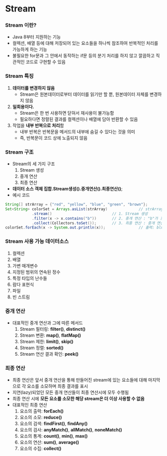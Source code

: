 # Stream
### Stream 이란?
* Java 8부터 지원하는 기능
* 컬렉션, 배열 등에 대해 저장되어 있는 요소들을 하나씩 참조하여 반복적인 처리를 가능하게 하는 기능
* 불필요한 for문과 그 안에서 동작하는 if문 등의 분기 처리를 하지 않고 깔끔하고 직관적인 코드로 구현할 수 있음
### Stream 특징
1. **데이터를 변경하지 않음**
    * Stream은 원본데이터로부터 데이터를 읽기만 할 뿐, 원본데이터 자체를 변경하지 않음
2. **일회용이다.**
    * Stream은 한 번 사용하면 닫혀서 재사용이 불가능함
    * 필요하다면 정렬된 결과를 컬렉션이나 배열에 담아 반환할 수 있음
3. 작업을 **내부 반복으로 처리**함
    * 내부 반복은 반복문을 메서드의 내부에 숨길 수 있다는 것을 의미
    * 즉, 반복문이 코드 상에 노출되지 않음 
### Stream 구조
* Stream의 세 가지 구조
    1. Stream 생성
    2. 중개 연산
    3. 최종 연산
* **데이터 소스 객체 집합.Stream생성().중개연산().최종연산()**;
* 예시 코드
```java
String[] strArray = {"red", "yellow", "blue", "green", "brown"};
Set<String> colorSet = Arrays.asList(strArray)              // strArray를 List로 변환
			.stream()                           // 1. Stream 생성
			.filter(x -> x.contains("b"))       // 2. 중개 연산 : "b"가 포함된 단어만 
			.collect(Collectors.toSet());       // 3. 최종 연산 : 중개 연산을 통해 가공된 stream을 Set 형태로 모아줌
colorSet.forEach(x -> System.out.println(x));               // 출력: blue brown
```
### Stream 사용 가능 데이터소스
1. 컬렉션
2. 배열
3. 가변 매개변수
4. 지정된 범위의 연속된 정수
5. 특정 타입의 난수들
6. 람다 표현식
7. 파일
8. 빈 스트림
### 중개 연산
* 대표적인 중개 연산과 그에 따른 메서드
    1. Stream 필터링: **filter()**, **distinct()**
    2. Stream 변환: **map()**, **flatMap()**
    3. Stream 제한: **limit()**, **skip()**
    4. Stream 정렬: **sorted()**
    5. Stream 연산 결과 확인: **peek()**
### 최종 연산
* 최종 연산은 앞서 중개 연산을 통해 만들어진 stream에 있는 요소들에 대해 마지막으로 각 요소를 소모하며 최종 결과를 표시
* 지연(lazy)되었던 모든 중개 연산들이 최종 연산시에 모두 수행됨
* 최종 연산 시에 **모든 요소를 소모한 해당 stream은 더 이상 사용할 수 없음**
* 대표적인 최종 연산
    1. 요소의 출력: **forEach()**
    2. 요소의 소모: **reduce()**
    3. 요소의 검색: **findFirst()**, **findAny()**
    4. 요소의 검사: **anyMatch()**, **allMatch()**, **noneMatch()**
    5. 요소의 통계: **count()**, **min()**, **max()**
    6. 요소의 연산: **sum()**, **average()**
    7. 요소의 수집: **collect()**

